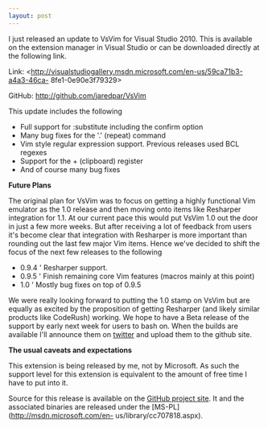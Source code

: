 ```yaml
---
layout: post
---
```

I just released an update to VsVim for Visual Studio 2010. This is available
on the extension manager in Visual Studio or can be downloaded directly at the
following link.

Link: <http://visualstudiogallery.msdn.microsoft.com/en-us/59ca71b3-a4a3-46ca-
8fe1-0e90e3f79329>

GitHub: <http://github.com/jaredpar/VsVim>

This update includes the following

  * Full support for :substitute including the confirm option 
  * Many bug fixes for the '.' (repeat) command 
  * Vim style regular expression support. Previous releases used BCL regexes 
  * Support for the + (clipboard) register 
  * And of course many bug fixes 

**Future Plans**

The original plan for VsVim was to focus on getting a highly functional Vim
emulator as the 1.0 release and then moving onto items like Resharper
integration for 1.1. At our current pace this would put VsVim 1.0 out the
door in just a few more weeks. But after receiving a lot of feedback from
users it's become clear that integration with Resharper is more important than
rounding out the last few major Vim items. Hence we've decided to shift the
focus of the next few releases to the following

  * 0.9.4 ' Resharper support. 
  * 0.9.5 ' Finish remaining core Vim features (macros mainly at this point) 
  * 1.0 ' Mostly bug fixes on top of 0.9.5 

We were really looking forward to putting the 1.0 stamp on VsVim but are
equally as excited by the proposition of getting Resharper (and likely similar
products like CodeRush) working. We hope to have a Beta release of the
support by early next week for users to bash on. When the builds are
available I'll announce them on [twitter](http://twitter.com/jaredpar) and
upload them to the github site.

**The usual caveats and expectations**

This extension is being released by me, not by Microsoft. As such the support
level for this extension is equivalent to the amount of free time I have to
put into it.

Source for this release is available on the [GitHub project
site](http://github.com/jaredpar/VsVim). It and the associated binaries are
released under the [MS-PL](http://msdn.microsoft.com/en-
us/library/cc707818.aspx).

